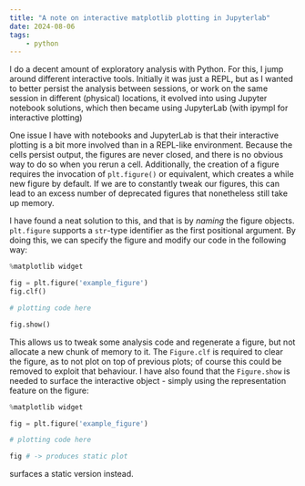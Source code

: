 ```yaml
---
title: "A note on interactive matplotlib plotting in Jupyterlab"
date: 2024-08-06
tags: 
    - python
---
```


I do a decent amount of exploratory analysis with Python. For this, I jump around different interactive tools. Initially it was just a REPL, but as I wanted to better persist the analysis between sessions, or work on the same session in different (physical) locations, it evolved into using Jupyter notebook solutions, which then became using JupyterLab (with ipympl for interactive plotting)

One issue I have with notebooks and JupyterLab is that their interactive plotting is a bit more involved than in a REPL-like environment.
Because the cells persist output, the figures are never closed, and there is no obvious way to do so when you rerun a cell.
Additionally, the creation of a figure requires the invocation of `plt.figure()` or equivalent, which creates a while new figure by default. If we are to constantly tweak our figures, this can lead to an excess number of deprecated figures that nonetheless still take up memory. 

I have found a neat solution to this, and that is by _naming_ the figure objects. `plt.figure` supports a `str`-type identifier as the first positional argument. By doing this, we can specify the figure and modify our code in the following way:

```python
%matplotlib widget

fig = plt.figure('example_figure')
fig.clf()

# plotting code here

fig.show()
```

This allows us to tweak some analysis code and regenerate a figure, but not allocate a new chunk of memory to it.
The `Figure.clf` is required to clear the figure, as to not plot on top of previous plots; of course this could be removed to exploit that behaviour.
I have also found that the `Figure.show` is needed to surface the interactive object - simply using the representation feature on the figure:

```python
%matplotlib widget

fig = plt.figure('example_figure')

# plotting code here

fig # -> produces static plot
```

surfaces a static version instead.

